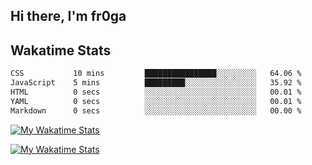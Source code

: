 ## Hi there, I'm fr0ga 

## Wakatime Stats

<!--START_SECTION:waka-->

```txt
CSS           10 mins         ████████████████░░░░░░░░░   64.06 %
JavaScript    5 mins          █████████░░░░░░░░░░░░░░░░   35.92 %
HTML          0 secs          ░░░░░░░░░░░░░░░░░░░░░░░░░   00.01 %
YAML          0 secs          ░░░░░░░░░░░░░░░░░░░░░░░░░   00.01 %
Markdown      0 secs          ░░░░░░░░░░░░░░░░░░░░░░░░░   00.00 %
```
<!--END_SECTION:waka-->
  [![My Wakatime Stats](https://github-readme-stats.vercel.app/api/wakatime?username=fr0ga&layout=compact&theme=algolia)](https://wakatime.com/@fr0ga)

  [![My Wakatime Stats](https://wakatime.com/share/@fr0ga/0240311f-04fc-41fb-97a6-4157536a21f2.svg)](https://wakatime.com/@fr0ga)


<!--
**fr0ga/fr0ga** is a ✨ _special_ ✨ repository because its `README.md` (this file) appears on your GitHub profile.

Here are some ideas to get you started:

- 🔭 I’m currently working on ...
- 🌱 I’m currently learning ...
- 👯 I’m looking to collaborate on ...
- 🤔 I’m looking for help with ...
- 💬 Ask me about ...
- 📫 How to reach me: ...
- 😄 Pronouns: ...
- ⚡ Fun fact: ...
-->
